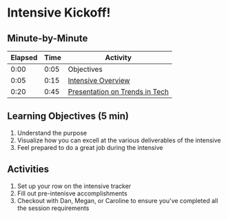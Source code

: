 # Intensive Kickoff!

## Minute-by-Minute

| **Elapsed** | **Time**  | **Activity**              |
| ----------- | --------- | ------------------------- |
| 0:00        | 0:05      | Objectives                |
| 0:05        | 0:15      | [Intensive Overview](https://docs.google.com/presentation/d/1P3rxO3vaeR9S16M1b-gVwyFfz_lYOyTGMexI3e9CRVw/edit#slide=id.g54b9267fe3_0_96) |
| 0:20        | 0:45      | [Presentation on Trends in Tech](https://drive.google.com/file/d/1-5LHSeAuT7fA6jrb0-KELKxOtIbw7Z03/view?usp=sharing)       |


## Learning Objectives (5 min)

1. Understand the purpose 
1. Visualize how you can excell at the various deliverables of the intensive
1. Feel prepared to do a great job during the intensive

## Activities

1. Set up your row on the intensive tracker
1. Fill out pre-intenisve accomplishments
1. Checkout with Dan, Megan, or Caroline to ensure you've completed all the session requirements
